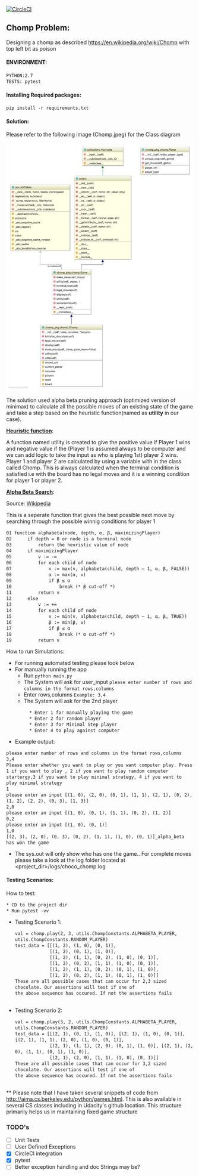 [![CircleCI](https://circleci.com/gh/TejjeT/Choco_chomp.svg?style=svg)](https://circleci.com/gh/TejjeT/Choco_chomp)
## Chomp Problem:
  Designing a chomp as described https://en.wikipedia.org/wiki/Chomp with top left bit as poison

#### ENVIRONMENT:
    PYTHON:2.7
    TESTS: pytest
#### Installing Required packages:
    pip install -r requirements.txt

    
#### Solution:
 Please refer to the following image (Chomp.jpeg) for the Class diagram
 
 ![IMAGE](https://github.com/TejjeT/Choco_chomp/blob/master/chomp.jpeg) 
 
  
  The solution used alpha beta pruning approach (optimized version of minimax) to calculate all the possible moves
  of an existing state of the game and take a step based on the heuristic function(named as <b>utility</b> in our case).
  
  <b><u>Heuristic function</u></b>:
   <p>A function named utility is created to give the positive value if Player 1 wins and negative value if the
   (Player 1 is assumed always to be computer and we can add logic to take the input as who is playing 1st)
   player 2 wins. Player 1 and player 2 are calculated by using a variable with in the class called Chomp.
   This is always calculated when the terminal condition is satisfied i.e with the board has no legal moves
   and it is a winning condition for player 1 or player 2.</p>
   
   <b><u>Alpha Beta Search</u></b>:
   <p>
   Source: <a href="https://en.wikipedia.org/wiki/Alpha%E2%80%93beta_pruning"> Wikipedia </a>
   <p>This is a seperate function that gives the best possible next move by searching through 
   the possible winnig conditions for player 1
   </p>
   
    01 function alphabeta(node, depth, α, β, maximizingPlayer)
    02      if depth = 0 or node is a terminal node
    03          return the heuristic value of node
    04      if maximizingPlayer
    05          v := -∞
    06          for each child of node
    07              v := max(v, alphabeta(child, depth – 1, α, β, FALSE))
    08              α := max(α, v)
    09              if β ≤ α
    10                  break (* β cut-off *)
    11          return v
    12      else
    13          v := +∞
    14          for each child of node
    15              v := min(v, alphabeta(child, depth – 1, α, β, TRUE))
    16              β := min(β, v)
    17              if β ≤ α
    18                  break (* α cut-off *)
    19          return v

   </p>
  

  
  How to run Simulations:

  * For running automated testing please look below
  * For manually running the app 
    * Run ```python main.py```
    * The System will ask for user_input ```please enter number of rows and columns in the format rows,columns```
    * Enter rows,columns ```Example: 3,4```
    * The System will ask for the 2nd player
        ```
          * Enter 1 for manually playing the game
          * Enter 2 for random player
          * Enter 3 for Minimal Step player
          * Enter 4 to play against computer  
        ```
  * Example output:
  ```
  please enter number of rows and columns in the format rows,columns
3,4
Please enter whether you want to play or you want computer play. Press 1 if you want to play , 2 if you want to play random computer startergy,3 if you want to play minimal strategy, 4 if you want to play minimal strategy
1
please enter an input [(1, 0), (2, 0), (0, 1), (1, 1), (2, 1), (0, 2), (1, 2), (2, 2), (0, 3), (1, 3)]
2,0
please enter an input [(1, 0), (0, 1), (1, 1), (0, 2), (1, 2)]
0,2
please enter an input [(1, 0), (0, 1)]
1,0
[(2, 3), (2, 0), (0, 3), (0, 2), (1, 1), (1, 0), (0, 1)]_alpha_beta has won the game

```
  * The sys.out will only show who has one the game.. For complete moves please take a look at the log folder located at <project_dir>/logs/choco_chomp.log
        
#### Testing Scenarios:
How to test:
```
* CD to the project dir
* Run pytest -vv
```

* Testing Scenario 1:
    ```
    val = chomp.play(2, 3, utils.ChompConstants.ALPHABETA_PLAYER, utils.ChompConstants.RANDOM_PLAYER)
    test_data = [[(1, 2), (1, 0), (0, 1)],
                 [(1, 2), (0, 1), (1, 0)],
                 [(1, 2), (1, 1), (0, 2), (1, 0), (0, 1)],
                 [(1, 2), (0, 2), (1, 1), (1, 0), (0, 1)],
                 [(1, 2), (1, 1), (0, 2), (0, 1), (1, 0)],
                 [(1, 2), (0, 2), (1, 1), (0, 1), (1, 0)]]
    These are all possible cases that can occur for 2,3 sized chocolate. Our assertions will test if one of 
    the above sequence has occured. If not the assertions fails
                 
     ```

* Testing Scenario 2:
    ```
    val = chomp.play(3, 2, utils.ChompConstants.ALPHABETA_PLAYER, utils.ChompConstants.RANDOM_PLAYER)
    test_data = [[(2, 1), (0, 1), (1, 0)], [(2, 1), (1, 0), (0, 1)], [(2, 1), (1, 1), (2, 0), (1, 0), (0, 1)],
                 [(2, 1), (1, 1), (2, 0), (0, 1), (1, 0)], [(2, 1), (2, 0), (1, 1), (0, 1), (1, 0)],
                 [(2, 1), (2, 0), (1, 1), (1, 0), (0, 1)]]
    These are all possible cases that can occur for 3,2 sized chocolate. Our assertions will test if one of 
    the above sequence has occured. If not the assertions fails
                 
     ```



** Please note that I have taken several snippets of code from 
http://aima.cs.berkeley.edu/python/games.html. 
This is also available in several CS classes including in Udacity's github location.
This structure primarily helps us in maintaining fixed game structure


### TODO's

- [ ] Unit Tests
- [ ] User Defined Exceptions
- [x] CircleCI integration
- [x] pytest
- [ ] Better exception handling and doc Strings may be?
